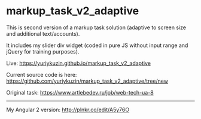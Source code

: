 # markup_task_v2_adaptive

This is second version of a markup task solution (adaptive to screen size and additional text/accounts).

It includes my slider div widget (coded in pure JS without input range and jQuery for training purposes).

Live:
https://yuriykuzin.github.io/markup_task_v2_adaptive

Current source code is here:
https://github.com/yuriykuzin/markup_task_v2_adaptive/tree/new

Original task:
https://www.artlebedev.ru/job/web-tech-ua-8

********************************************

My Angular 2 version:
http://plnkr.co/edit/A5y76O
